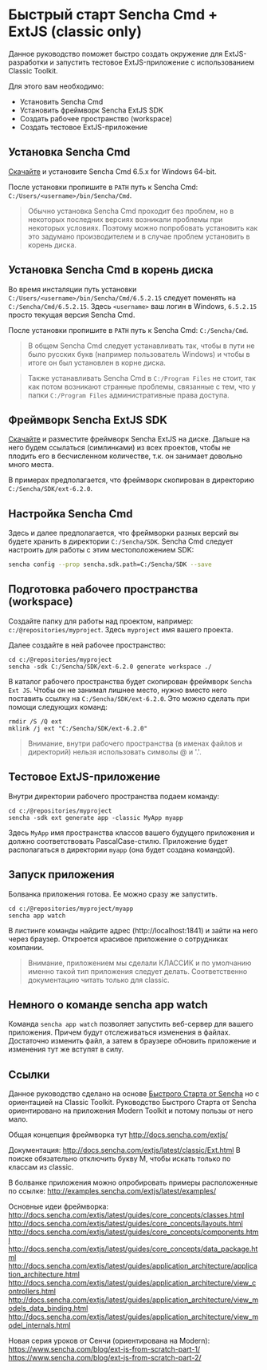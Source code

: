 
Быстрый старт Sencha Cmd + ExtJS (classic only)
============================================

Данное руководство поможет быстро создать окружение для ExtJS-разработки и запустить тестовое ExtJS-приложение
с использованием Classic Toolkit.

Для этого вам необходимо:
- Установить Sencha Cmd
- Установить фреймворк Sencha ExtJS SDK
- Создать рабочее пространство (workspace)
- Создать тестовое ExtJS-приложение

Установка Sencha Cmd
--------------------

[Скачайте](https://www.sencha.com/products/extjs/cmd-download/) и установите Sencha Cmd 6.5.x for Windows 64-bit.

После установки пропишите в `PATH` путь к Sencha Cmd: `C:/Users/<username>/bin/Sencha/Cmd`.

> Обычно установка Sencha Cmd проходит без проблем, но в некоторых последних версиях возникали проблемы при некоторых условиях.
> Поэтому можно попробовать установить как это задумано производителем и в случае проблем установить в корень диска.

Установка Sencha Cmd в корень диска
------------------------------------

Во время инсталяции путь установки `C:/Users/<username>/bin/Sencha/Cmd/6.5.2.15` 
следует поменять на `C:/Sencha/Cmd/6.5.2.15`. Здесь `<username>` ваш логин в Windows, `6.5.2.15` просто текущая 
версия Sencha Cmd. 

После установки пропишите в `PATH` путь к Sencha Cmd: `C:/Sencha/Cmd`.

> В общем Sencha Cmd следует устанавливать так, чтобы в пути не было русских букв (например 
> пользователь Windows) и чтобы в итоге он был установлен в корне диска.

> Также устанавливать Sencha Cmd в `C:/Program Files` не стоит, так как потом возникают странные проблемы, 
> связанные с тем, что у папки `C:/Program Files` административные права доступа.

Фреймворк Sencha ExtJS SDK
---------------------

[Скачайте](https://github.com/khusamov/sencha-extjs/releases/tag/6.2.0)
и разместите фреймворк Sencha ExtJS на диске. 
Дальше на него будем ссылаться (симлинками) из всех проектов,
чтобы не плодить его в бесчисленном количестве, т.к. он занимает довольно много места.

В примерах предполагается, что фреймворк скопирован в директорию `C:/Sencha/SDK/ext-6.2.0`.

Настройка Sencha Cmd
--------------------

Здесь и далее предполагается, что фреймворки разных версий вы будете хранить в директории `C:/Sencha/SDK`.
Sencha Cmd следует настроить для работы с этим местоположением SDK:

```bash
sencha config --prop sencha.sdk.path=C:/Sencha/SDK --save
```

Подготовка рабочего пространства (workspace)
----------------------------------------------

Создайте папку для работы над проектом, например:
`c:/@repositories/myproject`. Здесь `myproject` имя вашего проекта.

Далее создайте в ней рабочее пространство:

```
cd c:/@repositories/myproject
sencha -sdk C:/Sencha/SDK/ext-6.2.0 generate workspace ./
```

В каталог рабочего пространства будет скопирован фреймворк `Sencha Ext JS`. 
Чтобы он не занимал лишнее место, нужно вместо него поставить ссылку на `C:/Sencha/SDK/ext-6.2.0`.
Это можно сделать при помощи следующих команд:

```
rmdir /S /Q ext
mklink /j ext "C:/Sencha/SDK/ext-6.2.0"
```

> Внимание, внутри рабочего пространства (в именах файлов и директорий) нельзя использовать символы @ и '.'.

Тестовое ExtJS-приложение
--------------------------------------

Внутри директории рабочего пространства подаем команду:

```
cd c:/@repositories/myproject
sencha -sdk ext generate app -classic MyApp myapp
```

Здесь `MyApp` имя пространства классов вашего будущего приложения и должно соответствовать PascalCase-стилю. 
Приложение будет располагаться в директории `myapp` (она будет создана командой).

Запуск приложения
-----------------

Болванка приложения готова. Ее можно сразу же запустить.

```
cd c:/@repositories/myproject/myapp
sencha app watch
```

В листинге команды найдите адрес (http://localhost:1841) и зайти на него через браузер. 
Откроется красивое приложение о сотрудниках компании.

> Внимание, приложением мы сделали КЛАССИК и по умолчанию именно такой тип приложения следует делать.
> Соответственно документацию читать только для classic.

Немного о команде sencha app watch
----------------------------------

Команда `sencha app watch` позволяет запустить веб-сервер для вашего приложения.
Причем будут отслеживаться изменения в файлах. Достаточно изменить файл, а затем в браузере обновить
приложение и изменения тут же вступят в силу.

Ссылки
------

Данное руководство сделано на основе
[Быстрого Старта от Sencha](http://docs.sencha.com/extjs/latest/guides/getting_started/getting_started.html)
но с ориентацией на Classic Toolkit. Руководство Быстрого Старта от Sencha ориентировано 
на приложения Modern Toolkit и потому пользы от него мало.

Общая концепция фреймворка тут http://docs.sencha.com/extjs/

Документация: http://docs.sencha.com/extjs/latest/classic/Ext.html
В поиске обязательно отключить букву M, чтобы искать только по классам из classic.

В болванке приложения можно опробировать примеры расположенные по ссылке:
http://examples.sencha.com/extjs/latest/examples/

Основные идеи фреймворка:  
http://docs.sencha.com/extjs/latest/guides/core_concepts/classes.html  
http://docs.sencha.com/extjs/latest/guides/core_concepts/layouts.html  
http://docs.sencha.com/extjs/latest/guides/core_concepts/components.html  
http://docs.sencha.com/extjs/latest/guides/core_concepts/data_package.html  
http://docs.sencha.com/extjs/latest/guides/application_architecture/application_architecture.html  
http://docs.sencha.com/extjs/latest/guides/application_architecture/view_controllers.html  
http://docs.sencha.com/extjs/latest/guides/application_architecture/view_models_data_binding.html  
http://docs.sencha.com/extjs/latest/guides/application_architecture/view_model_internals.html  


Новая серия уроков от Сенчи (ориентирована на Modern):  
https://www.sencha.com/blog/ext-js-from-scratch-part-1/   
https://www.sencha.com/blog/ext-js-from-scratch-part-2/  

